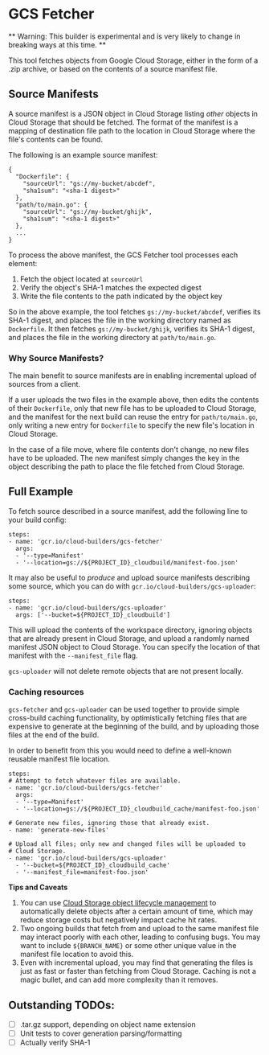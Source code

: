 # GCS Fetcher

** Warning: This builder is experimental and is very likely to change in
breaking ways at this time. **

This tool fetches objects from Google Cloud Storage, either in the form of a
.zip archive, or based on the contents of a source manifest file.

## Source Manifests

A source manifest is a JSON object in Cloud Storage listing *other* objects in
Cloud Storage that should be fetched. The format of the manifest is a mapping of
destination file path to the location in Cloud Storage where the file's contents
can be found.

The following is an example source manifest:

```
{
  "Dockerfile": {
    "sourceUrl": "gs://my-bucket/abcdef",
    "sha1sum": "<sha-1 digest>"
  },
  "path/to/main.go": {
    "sourceUrl": "gs://my-bucket/ghijk",
    "sha1sum": "<sha-1 digest>"
  },
  ...
}
```

To process the above manifest, the GCS Fetcher tool processes each element:

1.  Fetch the object located at `sourceUrl`
1.  Verify the object's SHA-1 matches the expected digest
1.  Write the file contents to the path indicated by the object key

So in the above example, the tool fetches `gs://my-bucket/abcdef`, verifies its
SHA-1 digest, and places the file in the working directory named as
`Dockerfile`. It then fetches `gs://my-bucket/ghijk`, verifies its SHA-1 digest,
and places the file in the working directory at `path/to/main.go`.

### Why Source Manifests?

The main benefit to source manifests are in enabling incremental upload of
sources from a client.

If a user uploads the two files in the example above, then edits the contents of
their `Dockerfile`, only that new file has to be uploaded to Cloud Storage, and
the manifest for the next build can reuse the entry for `path/to/main.go`, only
writing a new entry for `Dockerfile` to specify the new file's location in Cloud
Storage.

In the case of a file move, where file contents don't change, no new files have
to be uploaded. The new manifest simply changes the key in the object describing
the path to place the file fetched from Cloud Storage.

## Full Example

To fetch source described in a source manifest, add the following line to your
build config:

```
steps:
- name: 'gcr.io/cloud-builders/gcs-fetcher'
  args:
  - '--type=Manifest'
  - '--location=gs://${PROJECT_ID}_cloudbuild/manifest-foo.json'
```

It may also be useful to _produce_ and upload source manifests describing some
source, which you can do with `gcr.io/cloud-builders/gcs-uploader`:

```
steps:
- name: 'gcr.io/cloud-builders/gcs-uploader'
  args: ['--bucket=${PROJECT_ID}_cloudbuild']
```

This will upload the contents of the workspace directory, ignoring objects that
are already present in Cloud Storage, and upload a randomly named manifest JSON
object to Cloud Storage. You can specify the location of that manifest with the
`--manifest_file` flag.

`gcs-uploader` will not delete remote objects that are not present locally.

### Caching resources

`gcs-fetcher` and `gcs-uploader` can be used together to provide simple
cross-build caching functionality, by optimistically fetching files that are
expensive to generate at the beginning of the build, and by uploading those
files at the end of the build.

In order to benefit from this you would need to define a well-known reusable
manifest file location.

```
steps:
# Attempt to fetch whatever files are available.
- name: 'gcr.io/cloud-builders/gcs-fetcher'
  args:
  - '--type=Manifest'
  - '--location=gs://${PROJECT_ID}_cloudbuild_cache/manifest-foo.json'

# Generate new files, ignoring those that already exist.
- name: 'generate-new-files'

# Upload all files; only new and changed files will be uploaded to
# Cloud Storage.
- name: 'gcr.io/cloud-builders/gcs-uploader'
  - '--bucket=${PROJECT_ID}_cloudbuild_cache'
  - '--manifest_file=manifest-foo.json'
```

**Tips and Caveats**

1.  You can use
    [Cloud Storage object lifecycle management](https://cloud.google.com/storage/docs/lifecycle)
    to automatically delete objects after a certain amount of time, which may
    reduce storage costs but negatively impact cache hit rates.
1.  Two ongoing builds that fetch from and upload to the same manifest file may
    interact poorly with each other, leading to confusing bugs. You may want to
    include `${BRANCH_NAME}` or some other unique value in the manifest file
    location to avoid this.
1.  Even with incremental upload, you may find that generating the files is just
    as fast or faster than fetching from Cloud Storage. Caching is not a magic
    bullet, and can add more complexity than it removes.

## Outstanding TODOs:

-   [ ] .tar.gz support, depending on object name extension
-   [ ] Unit tests to cover generation parsing/formatting
-   [ ] Actually verify SHA-1
